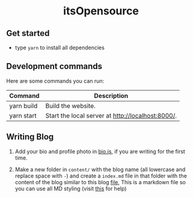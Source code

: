 <h1 align="center">
  itsOpensource
</h1>


## Get started

- type `yarn` to install all dependencies

## Development commands

Here are some commands you can run:

| Command | Description |
| --- | --- |
| yarn build | Build the website. |
| yarn start | Start the local server at [http://localhost:8000/](http://localhost:8000/). |

## Writing Blog

1. Add your bio and profile photo in [bio.js](https://github.com/tsl143/itsopensource/blob/master/src/components/bio.js#L13), if you are writing for the first time.

2. Make a new folder in `content/` with the blog name (all lowercase and replace space with `-`) and create a `index.md` file in that folder with the content of the blog similar to this blog [file](https://github.com/tsl143/itsopensource/blob/master/content/blog/get-started-with-web-wrokers/index.md), This is a markdown file so you can use all MD styling (visit [this](https://daringfireball.net/projects/markdown/syntax) for help)
